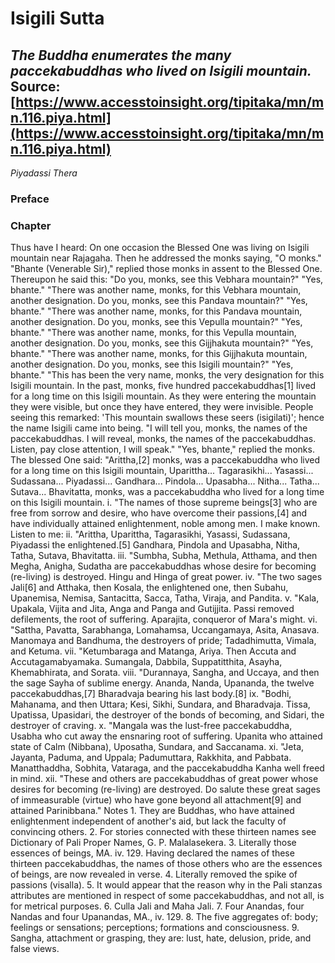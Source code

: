 # Isigili Sutta
*The Buddha enumerates the many paccekabuddhas who lived on Isigili mountain.*
Source: [https://www.accesstoinsight.org/tipitaka/mn/mn.116.piya.html](https://www.accesstoinsight.org/tipitaka/mn/mn.116.piya.html)
---
*Piyadassi Thera*
### Preface
### Chapter
Thus have I heard:
On one occasion the Blessed One was living on Isigili mountain near Rajagaha. Then he addressed the monks saying, "O monks." "Bhante (Venerable Sir)," replied those monks in assent to the Blessed One. Thereupon he said this:
"Do you, monks, see this Vebhara mountain?"
"Yes, bhante."
"There was another name, monks, for this Vebhara mountain, another designation. Do you, monks, see this Pandava mountain?"
"Yes, bhante."
"There was another name, monks, for this Pandava mountain, another designation. Do you, monks, see this Vepulla mountain?"
"Yes, bhante."
"There was another name, monks, for this Vepulla mountain, another designation. Do you, monks, see this Gijjhakuta mountain?"
"Yes, bhante."
"There was another name, monks, for this Gijjhakuta mountain, another designation. Do you, monks, see this Isigili mountain?"
"Yes, bhante."
"This has been the very name, monks, the very designation for this Isigili mountain. In the past, monks, five hundred paccekabuddhas[1] lived for a long time on this Isigili mountain. As they were entering the mountain they were visible, but once they have entered, they were invisible. People seeing this remarked: 'This mountain swallows these seers (isigilati)'; hence the name Isigili came into being.
"I will tell you, monks, the names of the paccekabuddhas. I will reveal, monks, the names of the paccekabuddhas. Listen, pay close attention, I will speak."
"Yes, bhante," replied the monks.
The blessed One said:
"Arittha,[2] monks, was a paccekabuddha who lived for a long time on this Isigili mountain, Uparittha... Tagarasikhi... Yasassi... Sudassana... Piyadassi... Gandhara... Pindola... Upasabha... Nitha... Tatha... Sutava... Bhavitatta, monks, was a paccekabuddha who lived for a long time on this Isigili mountain.
i. "The names of those supreme beings[3] who are free from sorrow and desire, who have overcome their passions,[4] and have individually attained enlightenment, noble among men. I make known. Listen to me:
ii. "Arittha, Uparittha, Tagarasikhi, Yasassi, Sudassana, Piyadassi the enlightened.[5] Gandhara, Pindola and Upasabha, Nitha, Tatha, Sutava, Bhavitatta.
iii. "Sumbha, Subha, Methula, Atthama, and then Megha, Anigha, Sudatha are paccekabuddhas whose desire for becoming (re-living) is destroyed. Hingu and Hinga of great power.
iv. "The two sages Jali[6] and Atthaka, then Kosala, the enlightened one, then Subahu, Upanemisa, Nemisa, Santacitta, Sacca, Tatha, Viraja, and Pandita.
v. "Kala, Upakala, Vijita and Jita, Anga and Panga and Gutijjita. Passi removed defilements, the root of suffering. Aparajita, conqueror of Mara's might.
vi. "Sattha, Pavatta, Sarabhanga, Lomahamsa, Uccangamaya, Asita, Anasava. Manomaya and Bandhuma, the destroyers of pride; Tadadhimutta, Vimala, and Ketuma.
vii. "Ketumbaraga and Matanga, Ariya. Then Accuta and Accutagamabyamaka. Sumangala, Dabbila, Suppatitthita, Asayha, Khemabhirata, and Sorata.
viii. "Durannaya, Sangha, and Uccaya, and then the sage Sayha of sublime energy. Ananda, Nanda, Upananda, the twelve paccekabuddhas,[7] Bharadvaja bearing his last body.[8]
ix. "Bodhi, Mahanama, and then Uttara; Kesi, Sikhi, Sundara, and Bharadvaja. Tissa, Upatissa, Upasidari, the destroyer of the bonds of becoming, and Sidari, the destroyer of craving.
x. "Mangala was the lust-free paccekabuddha, Usabha who cut away the ensnaring root of suffering. Upanita who attained state of Calm (Nibbana), Uposatha, Sundara, and Saccanama.
xi. "Jeta, Jayanta, Paduma, and Uppala; Padumuttara, Rakkhita, and Pabbata. Manatthaddha, Sobhita, Vataraga, and the paccekabuddha Kanha well freed in mind.
xii. "These and others are paccekabuddhas of great power whose desires for becoming (re-living) are destroyed. Do salute these great sages of immeasurable (virtue) who have gone beyond all attachment[9] and attained Parinibbana."
Notes
1.
They are Buddhas, who have attained enlightenment independent of another's aid, but lack the faculty of convincing others.
2.
For stories connected with these thirteen names see Dictionary of Pali Proper Names, G. P. Malalasekera.
3.
Literally those essences of beings, MA. iv. 129. Having declared the names of these thirteen paccekabuddhas, the names of those others who are the essences of beings, are now revealed in verse.
4.
Literally removed the spike of passions (visalla).
5.
It would appear that the reason why in the Pali stanzas attributes are mentioned in respect of some paccekabuddhas, and not all, is for metrical purposes.
6.
Culla Jali and Maha Jali.
7.
Four Anandas, four Nandas and four Upanandas, MA., iv. 129.
8.
The five aggregates of: body; feelings or sensations; perceptions; formations and consciousness.
9.
Sangha, attachment or grasping, they are: lust, hate, delusion, pride, and false views.